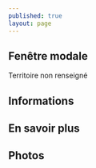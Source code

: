 ```yaml
---
published: true
layout: page
---
```


## Fenêtre modale
Territoire non renseigné

## Informations

## En savoir plus

## Photos